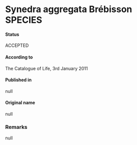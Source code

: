 Synedra aggregata Brébisson SPECIES
=======

#### Status
ACCEPTED

#### According to
The Catalogue of Life, 3rd January 2011

#### Published in
null

#### Original name
null

### Remarks
null